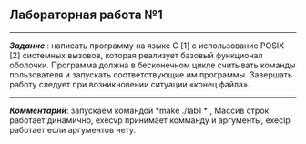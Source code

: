 ## Лабораторная работа №1

***

 ***Задание*** : написать программу на языке C [1] c использование POSIX
[2] системных вызовов, которая реализует базовый функционал оболочки.
Программа должна в бесконечном цикле считывать команды пользователя
и запускать соответствующие им программы. Завершать работу следует
при возникновении ситуации «конец файла».

***

***Комментарий***: запускаем командой *make ./lab1 * ,
Массив строк работает динамично, execvp принимает комманду и аргументы, execlp работает если аргументов нету.
